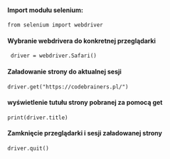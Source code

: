 #### Import modułu selenium:

```from selenium import webdriver```

#### Wybranie webdrivera do konkretnej przeglądarki
``` driver = webdriver.Safari()```

#### Załadowanie strony do aktualnej sesji

```driver.get("https://codebrainers.pl/")```

#### wyświetlenie tutułu strony pobranej za pomocą get

```print(driver.title)```

#### Zamknięcie przeglądarki i sesji załadowanej strony
```driver.quit()```